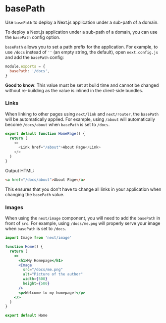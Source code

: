 # basePath

Use `basePath` to deploy a Next.js application under a sub-path of a domain.

To deploy a Next.js application under a sub-path of a domain, you can use the `basePath` config option. 

`basePath` allows you to set a path prefix for the application. For example, to use `/docs` instead of `''` (an empty string, the default), open `next.config.js` and add the `basePath` config:

```js
module.exports = {
  basePath: '/docs',
}
```

**Good to know**: This value must be set at build time and cannot be changed without re-building as the value is inlined in the client-side bundles.

### Links

When linking to other pages using `next/link` and `next/router`, the `basePath` will be automatically applied. For example, using `/about` will automatically become `/docs/about` when `basePath` is set to `/docs`.

```js
export default function HomePage() {
  return (
    <>
      <Link href="/about">About Page</Link>
    </>
  )
}
```

Output HTML:

```html
<a href="/docs/about">About Page</a>
```

This ensures that you don't have to change all links in your application when changing the `basePath` value.

### Images

When using the `next/image` component, you will need to add the `basePath` in front of `src`. For example, using `/docs/me.png` will properly serve your image when `basePath` is set to `/docs`.

```jsx
import Image from 'next/image'

function Home() {
  return (
    <>
      <h1>My Homepage</h1>
      <Image
        src="/docs/me.png"
        alt="Picture of the author"
        width={500}
        height={500}
      />
      <p>Welcome to my homepage!</p>
    </>
  )
}

export default Home
```